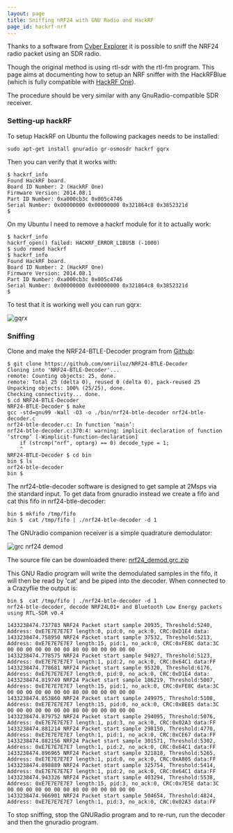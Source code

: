 ```yaml
---
layout: page
title: Sniffing nRF24 with GNU Radio and HackRF
page_id: hackrf-nrf
---
```


Thanks to a software from [Cyber Explorer](http://blog.cyberexplorer.me/2014/01/sniffing-and-decoding-nrf24l01-and.html) it is possible to sniff the NRF24 radio packet using an SDR radio.

Though the original method is using rtl-sdr with the rtl-fm program. This page aims at documenting how to setup an NRF sniffer with the HackRFBlue (which is fully compatible with [HackRF One](https://greatscottgadgets.com/hackrf/)).

The procedure should be very similar with any GnuRadio-compatible SDR receiver.

### Setting-up hackRF

To setup HackRF on Ubuntu the following packages needs to be installed:

    sudo apt-get install gnuradio gr-osmosdr hackrf gqrx

Then you can verify that it works with:

    $ hackrf_info
    Found HackRF board.
    Board ID Number: 2 (HackRF One)
    Firmware Version: 2014.08.1
    Part ID Number: 0xa000cb3c 0x005c4746
    Serial Number: 0x00000000 0x00000000 0x321864c8 0x3852321d
    $

On my Ubuntu I need to remove a hackrf module for it to actually work:

    $ hackrf_info
    hackrf_open() failed: HACKRF_ERROR_LIBUSB (-1000)
    $ sudo rmmod hackrf
    $ hackrf_info
    Found HackRF board.
    Board ID Number: 2 (HackRF One)
    Firmware Version: 2014.08.1
    Part ID Number: 0xa000cb3c 0x005c4746
    Serial Number: 0x00000000 0x00000000 0x321864c8 0x3852321d
    $

To test that it is working well you can run gqrx:

![gqrx](/images/documentation/wiki/gqrx_fm.png)

### Sniffing
Clone and make the NRF24-BTLE-Decoder program from [Github](https://github.com/omriiluz/NRF24-BTLE-Decoder):

    $ git clone https://github.com/omriiluz/NRF24-BTLE-Decoder
    Cloning into 'NRF24-BTLE-Decoder'...
    remote: Counting objects: 25, done.
    remote: Total 25 (delta 0), reused 0 (delta 0), pack-reused 25
    Unpacking objects: 100% (25/25), done.
    Checking connectivity... done.
    $ cd NRF24-BTLE-Decoder
    NRF24-BTLE-Decoder $ make
    gcc -std=gnu99 -Wall -O3 -o ./bin/nrf24-btle-decoder nrf24-btle-decoder.c
    nrf24-btle-decoder.c: In function ‘main’:
    nrf24-btle-decoder.c:370:4: warning: implicit declaration of function ‘strcmp’ [-Wimplicit-function-declaration]
        if (strcmp("nrf", optarg) == 0) decode_type = 1;
        ^
    NRF24-BTLE-Decoder $ cd bin
    bin $ ls
    nrf24-btle-decoder
    bin $

The nrf24-btle-decoder software is designed to get sample at 2Msps via the standard input. To get data from gnuradio instead we create a fifo and cat this fifo in nrf24-btle-decoder:

    bin $ mkfifo /tmp/fifo
    bin $  cat /tmp/fifo | ./nrf24-btle-decoder -d 1

The GNUradio companion receiver is a simple quadrature demodulator:

![grc nrf24 demod](/images/documentation/wiki/grc_nrf24_demod.png)

The source file can be downloaded there: [nrf24_demod.grc.zip](/documentation/tutorials/nrf24_demod.grc.zip)

This GNU Radio program will write the demodulated samples in the fifo, it will then be read by 'cat' and be piped into the decoder. When connected to a Crazyflie the output is:

```
bin $  cat /tmp/fifo | ./nrf24-btle-decoder -d 1
nrf24-btle-decoder, decode NRF24L01+ and Bluetooth Low Energy packets using RTL-SDR v0.4

1433238474.737783 NRF24 Packet start sample 20935, Threshold:5240, Address: 0xE7E7E7E7E7 length:0, pid:0, no_ack:0, CRC:0xD1E4 data:
1433238474.758950 NRF24 Packet start sample 37532, Threshold:5213, Address: 0xE7E7E7E7E7 length:15, pid:1, no_ack:0, CRC:0xFE8C data:3C 00 00 00 00 00 00 00 80 00 00 00 00 00 00
1433238474.778575 NRF24 Packet start sample 94927, Threshold:5123, Address: 0xE7E7E7E7E7 length:1, pid:2, no_ack:0, CRC:0x64C1 data:FF
1433238474.778681 NRF24 Packet start sample 95320, Threshold:6176, Address: 0xE7E7E7E7E7 length:0, pid:0, no_ack:0, CRC:0xD1E4 data:
1433238474.819749 NRF24 Packet start sample 186219, Threshold:5007, Address: 0xE7E7E7E7E7 length:15, pid:1, no_ack:0, CRC:0xFE8C data:3C 00 00 00 00 00 00 00 80 00 00 00 00 00 00
1433238474.853860 NRF24 Packet start sample 249975, Threshold:5108, Address: 0xE7E7E7E7E7 length:15, pid:0, no_ack:0, CRC:0xBEE5 data:3C 00 00 00 00 00 00 00 80 00 00 00 00 00 00
1433238474.879752 NRF24 Packet start sample 294095, Threshold:5076, Address: 0xE7E7E7E7E7 length:1, pid:3, no_ack:0, CRC:0x02A3 data:FF
1433238474.881214 NRF24 Packet start sample 298150, Threshold:4770, Address: 0xE7E7E7E7E7 length:1, pid:1, no_ack:0, CRC:0xCE67 data:FF
1433238474.882156 NRF24 Packet start sample 301571, Threshold:5302, Address: 0xE7E7E7E7E7 length:1, pid:2, no_ack:0, CRC:0x64C1 data:FF
1433238474.896965 NRF24 Packet start sample 321818, Threshold:5265, Address: 0xE7E7E7E7E7 length:1, pid:0, no_ack:0, CRC:0xA805 data:FF
1433238474.898889 NRF24 Packet start sample 325754, Threshold:5414, Address: 0xE7E7E7E7E7 length:1, pid:2, no_ack:0, CRC:0x64C1 data:FF
1433238474.943326 NRF24 Packet start sample 403294, Threshold:5538, Address: 0xE7E7E7E7E7 length:15, pid:3, no_ack:0, CRC:0x7E5E data:3C 00 00 00 00 00 00 00 80 00 00 00 00 00 00
1433238474.966901 NRF24 Packet start sample 504654, Threshold:4824, Address: 0xE7E7E7E7E7 length:1, pid:3, no_ack:0, CRC:0x02A3 data:FF
```

To stop sniffing, stop the GNURadio program and to re-run, run the decoder and then the gnuradio program.
